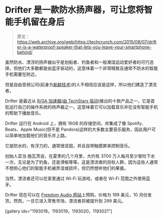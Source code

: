 # Drifter 是一款防水扬声器，可让您将智能手机留在身后 

> 原文：<https://web.archive.org/web/https://techcrunch.com/2015/08/07/drifter-is-a-waterproof-speaker-that-lets-you-leave-your-smartphone-behind/>

虽然防水、漂浮的扬声器似乎是划船者、钓鱼者和一般潮湿运动爱好者的可行选择，但他们大多数都是由蓝牙驱动的，这意味着一个非常精致且通常不防水的智能手机需要在附近。

但是自由音频公司(前身为[新鲜技术](https://web.archive.org/web/20221207040023/http://www.freshetech.com/))的人不相信应该是这样，所以他们建造了漂流者。

Drifter 是最近从 [R/GA 加速器(由 TechStars 驱动)](https://web.archive.org/web/20221207040023/https://beta.techcrunch.com/2015/02/12/at-the-techstars-rga-demo-day-ten-new-iot-companies-go-live/)推出的十款产品之一，它是首批运行自己的操作系统的扬声器之一，这意味着它可以加载音乐并在没有智能手机的帮助下播放音乐。

Drifter 运行在 Android 上，拥有 16GB 的存储空间，并集成了像 Spotify、Beats、Apple Music(但不是 Pandora)这样的大多数主要音乐服务，因此用户可以简单地加载他们的音乐并上路。

它是防水的，有浮力的，通常很坚固，并且自带触摸屏来控制音乐。

创始人亚当·施瓦茨说，在夏季的几个月里，大约有 3700 万人每月至少冒险下水一次，无论是为了钓鱼，还是滑板等等。这是漂流者的目标人群，因为这些人通常不想担心他们的智能手机被弄湿或损坏，但仍然想听他们的果酱。

当然，漂流者还可以在家里通过 Wi-Fi 玩游戏，或者在 Wi-Fi 范围之外使用蓝牙。

Drifter 现在可以在 [Freedom Audio 网站](https://web.archive.org/web/20221207040023/http://getdrifter.com/)上预购，价格为 199 美元，10 月份发货。然而，一旦它进入零售市场，漂流者将被提升到 299 美元。

[gallery ids="1193018，1193019，1193020，1193021"]